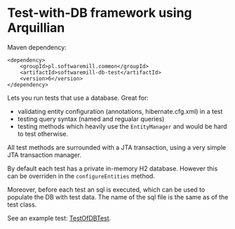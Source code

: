 # Test-with-DB framework using Arquillian

Maven dependency:

    <dependency>
        <groupId>pl.softwaremill.common</groupId>
        <artifactId>softwaremill-db-test</artifactId>
        <version>6</version>
    </dependency>

Lets you run tests that use a database. Great for:
* validating entity configuration (annotations, hibernate.cfg.xml) in a test
* testing query syntax (named and regualar queries)
* testing methods which heavily use the `EntityManager` and would be hard to test otherwise.

All test methods are surrounded with a JTA transaction, using a very simple JTA transaction manager.

By default each test has a private in-memory H2 database. However this can be overriden in the `configureEntities`
method.

Moreover, before each test an sql is executed, which can be used to populate the DB with test data. The name of the
sql file is the same as of the test class.

See an example test: [TestOfDBTest](/softwaremill/softwaremill-common/tree/master/softwaremill-db-test/src/test/java/pl/softwaremill/common/dbtest/).